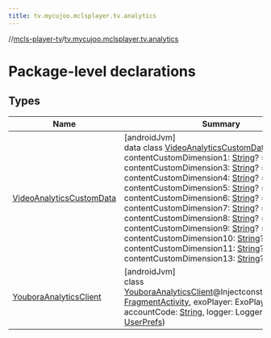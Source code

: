 ```yaml
---
title: tv.mycujoo.mclsplayer.tv.analytics
---
```

//[mcls-player-tv](../../index.html)/[tv.mycujoo.mclsplayer.tv.analytics](index.html)



# Package-level declarations



## Types


| Name | Summary |
|---|---|
| [VideoAnalyticsCustomData](-video-analytics-custom-data/index.html) | [androidJvm]<br>data class [VideoAnalyticsCustomData](-video-analytics-custom-data/index.html)(val contentCustomDimension1: [String](https://kotlinlang.org/api/latest/jvm/stdlib/kotlin/-string/index.html)? = null, val contentCustomDimension3: [String](https://kotlinlang.org/api/latest/jvm/stdlib/kotlin/-string/index.html)? = null, val contentCustomDimension4: [String](https://kotlinlang.org/api/latest/jvm/stdlib/kotlin/-string/index.html)? = null, val contentCustomDimension5: [String](https://kotlinlang.org/api/latest/jvm/stdlib/kotlin/-string/index.html)? = null, val contentCustomDimension6: [String](https://kotlinlang.org/api/latest/jvm/stdlib/kotlin/-string/index.html)? = null, val contentCustomDimension7: [String](https://kotlinlang.org/api/latest/jvm/stdlib/kotlin/-string/index.html)? = null, val contentCustomDimension8: [String](https://kotlinlang.org/api/latest/jvm/stdlib/kotlin/-string/index.html)? = null, val contentCustomDimension9: [String](https://kotlinlang.org/api/latest/jvm/stdlib/kotlin/-string/index.html)? = null, val contentCustomDimension10: [String](https://kotlinlang.org/api/latest/jvm/stdlib/kotlin/-string/index.html)? = null, val contentCustomDimension11: [String](https://kotlinlang.org/api/latest/jvm/stdlib/kotlin/-string/index.html)? = null, val contentCustomDimension13: [String](https://kotlinlang.org/api/latest/jvm/stdlib/kotlin/-string/index.html)? = null) |
| [YouboraAnalyticsClient](-youbora-analytics-client/index.html) | [androidJvm]<br>class [YouboraAnalyticsClient](-youbora-analytics-client/index.html)@Injectconstructor(activity: [FragmentActivity](https://developer.android.com/reference/kotlin/androidx/fragment/app/FragmentActivity.html), exoPlayer: ExoPlayer, accountCode: [String](https://kotlinlang.org/api/latest/jvm/stdlib/kotlin/-string/index.html), logger: Logger, user: [UserPrefs](../tv.mycujoo.mclsplayer.tv.user/-user-prefs/index.html)) |

